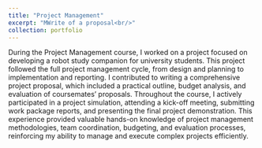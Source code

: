 ```yaml
---
title: "Project Management"
excerpt: "MWrite of a proposal<br/>"
collection: portfolio
---
```


During the Project Management course, I worked on a project focused on developing a robot study companion for university students. This project followed the full project management cycle, from design and planning to implementation and reporting. I contributed to writing a comprehensive project proposal, which included a practical outline, budget analysis, and evaluation of coursemates’ proposals. Throughout the course, I actively participated in a project simulation, attending a kick-off meeting, submitting work package reports, and presenting the final project demonstration. This experience provided valuable hands-on knowledge of project management methodologies, team coordination, budgeting, and evaluation processes, reinforcing my ability to manage and execute complex projects efficiently.
